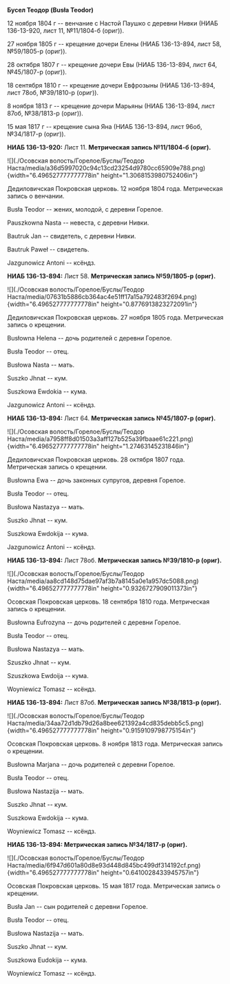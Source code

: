 **Бусел Теодор (Busła Teodor)**

12 ноября 1804 г -- венчание с Настой Паушко с деревни Нивки (НИАБ
136-13-920, лист 11, №11/1804-б (ориг)).

27 ноября 1805 г -- крещение дочери Елены (НИАБ 136-13-894, лист 58,
№59/1805-р (ориг)).

28 октября 1807 г -- крещение дочери Евы (НИАБ 136-13-894, лист 64,
№45/1807-р (ориг)).

18 сентября 1810 г -- крещение дочери Евфрозыны (НИАБ 136-13-894, лист
78об, №39/1810-р (ориг)).

8 ноября 1813 г -- крещение дочери Марьяны (НИАБ 136-13-894, лист 87об,
№38/1813-р (ориг)).

15 мая 1817 г -- крещение сына Яна (НИАБ 136-13-894, лист 96об,
№34/1817-р (ориг)).

**НИАБ 136-13-920:** Лист 11. **Метрическая запись №11/1804-б (ориг).**

![](./Осовская волость/Горелое/Буслы/Теодор Наста/media/a36d5997020c94c13cd23254d9780cc65909e788.png){width="6.496527777777778in"
height="1.3068153980752406in"}

Дедиловичская Покровская церковь. 12 ноября 1804 года. Метрическая
запись о венчании.

Busła Teodor -- жених, молодой, с деревни Горелое.

Pauszkowna Nasta -- невеста, с деревни Нивки.

Bautruk Jan -- свидетель, с деревни Нивки.

Bautruk Paweł -- свидетель.

Jazgunowicz Antoni -- ксёндз.

**НИАБ 136-13-894:** Лист 58. **Метрическая запись №59/1805-р (ориг).**

![](./Осовская волость/Горелое/Буслы/Теодор Наста/media/07631b5886cb364ac4e51ff17a15a792483f2694.png){width="6.496527777777778in"
height="0.8776913823272091in"}

Дедиловичская Покровская церковь. 27 ноября 1805 года. Метрическая
запись о крещении.

Busłowna Helena -- дочь родителей с деревни Горелое.

Busła Teodor -- отец.

Busłowa Nasta -- мать.

Suszko Jhnat -- кум.

Suszkowa Ewdokia -- кума.

Jazgunowicz Antoni -- ксёндз.

**НИАБ 136-13-894:** Лист 64. **Метрическая запись №45/1807-р (ориг).**

![](./Осовская волость/Горелое/Буслы/Теодор Наста/media/a7958ff8d01503a3aff127b525a39fbaae61c221.png){width="6.496527777777778in"
height="1.27463145231846in"}

Дедиловичская Покровская церковь. 28 октября 1807 года. Метрическая
запись о крещении.

Busłowna Ewa -- дочь законных супругов, деревня Горелое.

Busła Teodor -- отец.

Busłowa Nastazya -- мать.

Suszko Jhnat -- кум.

Suszkowa Ewdokija -- кума.

Jazgunowicz Antoni -- ксёндз.

**НИАБ 136-13-894:** Лист 78об. **Метрическая запись №39/1810-р
(ориг).**

![](./Осовская волость/Горелое/Буслы/Теодор Наста/media/aa8cd148d75dae97af3b7a8145a0e1a957dc5088.png){width="6.496527777777778in"
height="0.9326727909011373in"}

Осовская Покровская церковь. 18 сентября 1810 года. Метрическая запись о
крещении.

Busłowna Eufrozyna -- дочь родителей с деревни Горелое.

Busła Teodor -- отец.

Busłowa Nastazya -- мать.

Szuszko Jhnat -- кум.

Szuszkowa Ewdoija -- кума.

Woyniewicz Tomasz -- ксёндз.

**НИАБ 136-13-894:** Лист 87об. **Метрическая запись №38/1813-р
(ориг).**

![](./Осовская волость/Горелое/Буслы/Теодор Наста/media/34aa72d1db79d26a8bee621392a4cd835debb5c5.png){width="6.496527777777778in"
height="0.9159109798775154in"}

Осовская Покровская церковь. 8 ноября 1813 года. Метрическая запись о
крещении.

Busłowna Marjana -- дочь родителей с деревни Горелое.

Busła Teodor -- отец.

Busłowa Nastazija -- мать.

Suszko Jhnat -- кум.

Suszkowa Ewdokija -- кума.

Woyniewicz Tomasz -- ксёндз.

**НИАБ 136-13-894: Метрическая запись №34/1817-р (ориг).**

![](./Осовская волость/Горелое/Буслы/Теодор Наста/media/6f947d601a80d8e93d448d845bc499df314192cf.png){width="6.496527777777778in"
height="0.6410028433945757in"}

Осовская Покровская церковь. 15 мая 1817 года. Метрическая запись о
крещении.

Busła Jan -- сын родителей с деревни Горелое.

Busła Teodor -- отец.

Busłowa Nastazija -- мать.

Suszko Jhnat -- кум.

Suszkowa Eudokija -- кума.

Woyniewicz Tomasz -- ксёндз.
